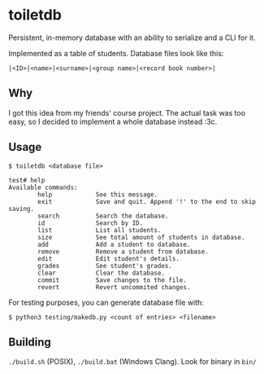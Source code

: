 # toiletdb

Persistent, in-memory database with an ability to serialize and a CLI for it.

Implemented as a table of students. Database files look like this:
```
|<ID>|<name>|<surname>|<group name>|<record book number>|
```

## Why

I got this idea from my friends' course project.
The actual task was too easy, so I decided to implement a whole database instead :3c.

## Usage

```console
$ toiletdb <database file>
```

```console
test# help
Available commands:
        help            See this message.
        exit            Save and quit. Append '!' to the end to skip saving.
        search          Search the database.
        id              Search by ID.
        list            List all students.
        size            See total amount of students in database.
        add             Add a student to database.
        remove          Remove a student from database.
        edit            Edit student's details.
        grades          See student's grades.
        clear           Clear the database.
        commit          Save changes to the file.
        revert          Revert uncommited changes.
```

For testing purposes, you can generate database file with:
```console
$ python3 testing/makedb.py <count of entries> <filename>
```

## Building

`./build.sh` (POSIX), `./build.bat` (Windows Clang). Look for binary in `bin/`
